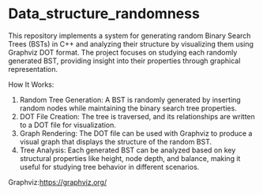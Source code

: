 # Data_structure_randomness
This repository implements a system for generating random Binary Search Trees (BSTs) in C++ and analyzing their structure by visualizing them using Graphviz DOT format. The project focuses on studying each randomly generated BST, providing insight into their properties through graphical representation.

How It Works:
1. Random Tree Generation: A BST is randomly generated by inserting random nodes while maintaining the binary search tree properties.
2. DOT File Creation: The tree is traversed, and its relationships are written to a DOT file for visualization.
3. Graph Rendering: The DOT file can be used with Graphviz to produce a visual graph that displays the structure of the random BST.
4. Tree Analysis: Each generated BST can be analyzed based on key structural properties like height, node depth, and balance, making it useful for studying tree behavior in different scenarios.

Graphviz:https://graphviz.org/
